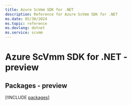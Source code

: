 ```yaml
---
title: Azure ScVmm SDK for .NET
description: Reference for Azure ScVmm SDK for .NET
ms.date: 05/30/2024
ms.topic: reference
ms.devlang: dotnet
ms.service: scvmm
---
```

# Azure ScVmm SDK for .NET - preview
## Packages - preview
[!INCLUDE [packages](scvmm-index.md)]